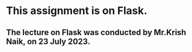 # This assignment is on Flask.
## The lecture on Flask was conducted by Mr.Krish Naik, on 23 July 2023.